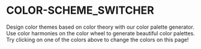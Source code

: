 # COLOR-SCHEME_SWITCHER
Design color themes based on color theory with our color palette generator. Use color harmonies on the color wheel to generate beautiful color palettes.
Try clicking on one of the colors above to change the colors on this page!
